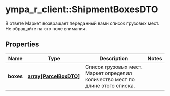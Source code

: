 # ympa_r_client::ShipmentBoxesDTO

В ответе Маркет возвращает переданный вами список грузовых мест. Не обращайте на это поле внимания. 

## Properties
Name | Type | Description | Notes
------------ | ------------- | ------------- | -------------
**boxes** | [**array[ParcelBoxDTO]**](ParcelBoxDTO.md) | Список грузовых мест. Маркет определил количество мест по длине этого списка.  | 


